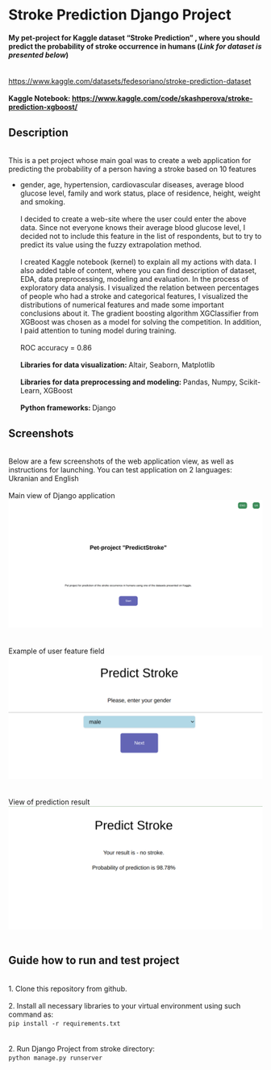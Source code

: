 # Stroke Prediction Django Project
#### My pet-project for Kaggle dataset “Stroke Prediction” , where you should predict the probability of stroke occurrence in humans (<i>Link for dataset is presented below</i>)
<br>https://www.kaggle.com/datasets/fedesoriano/stroke-prediction-dataset </br>
<br><b>Kaggle Notebook: https://www.kaggle.com/code/skashperova/stroke-prediction-xgboost/ </b>
## Description
<br> This is a pet project whose main goal was to create a web application for predicting the probability of a person having a stroke based on 10 features 
- gender, age, hypertension, cardiovascular diseases, average blood glucose level, family and work status, place of residence, height, weight and smoking.</br>
<br>I decided to create a web-site where the user could enter the above data. Since not everyone knows their average blood glucose level, 
I decided not to include this feature in the list of respondents, but to try to predict its value using the fuzzy extrapolation method. </br>
<br>I created Kaggle notebook (kernel) to explain all my actions with data. I also added table of content, where you can find description of dataset, EDA, data preprocessing, modeling and evaluation.
In the process of exploratory data analysis. I visualized the relation between percentages of people who had a stroke and categorical features, 
I visualized the distributions of numerical features and made some important conclusions about it.
The gradient boosting algorithm XGClassifier from XGBoost was chosen as a model for solving the competition. 
In addition, I paid attention to tuning model during training. </br>
<br>ROC accuracy = 0.86 </br>
<br><b>Libraries for data visualization: </b>Altair, Seaborn, Matplotlib</br>
<br><b>Libraries for data preprocessing and modeling: </b>  Pandas, Numpy, Scikit-Learn, XGBoost</br>
<br><b>Python frameworks: </b>  Django</br>

## Screenshots
<br>Below are a few screenshots of the web application view, as well as instructions for launching. You can test application on 2 languages: Ukranian and English<br>
<br>Main view of Django application</br>
![img.png](screenshots/main_view.png)
<br></br><br>Example of user feature field</br>
![img.png](screenshots/quiz.png)
<br></br><br>View of prediction result</br>
![img.png](screenshots/result.png)
<br></br>
## Guide how to run and test project
<br>1. Clone this repository from github. </br>
<br>2. Install all necessary libraries to your virtual environment using such command as: </br>
```pip install -r requirements.txt```
<br></br><br>2. Run Django Project from stroke directory: </br>
```python manage.py runserver```
